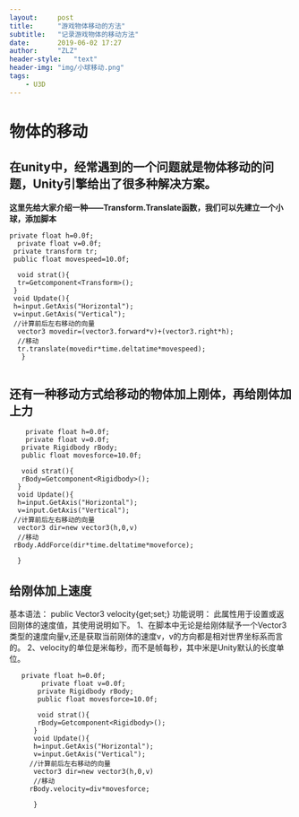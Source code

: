 ```yaml
---
layout:     post
title:      "游戏物体移动的方法"
subtitle:   "记录游戏物体的移动方法"
date:       2019-06-02 17:27
author:     "ZLZ"
header-style:   "text"
header-img: "img/小球移动.png"
tags:
    - U3D
---
```

# 物体的移动

## 在unity中，经常遇到的一个问题就是物体移动的问题，Unity引擎给出了很多种解决方案。 
**这里先给大家介绍一种——Transform.Translate函数，我们可以先建立一个小球，添加脚本**
  

```
private float h=0.0f;
  private float v=0.0f;
 private transform tr;
 public float movespeed=10.0f;

  void strat(){
  tr=Getcomponent<Transform>();
 }
 void Update(){
 h=input.GetAxis("Horizontal");
 v=input.GetAxis("Vertical");
 //计算前后左右移动的向量
  vector3 movedir=(vector3.forward*v)+(vector3.right*h);
  //移动
  tr.translate(movedir*time.deltatime*movespeed);
   }


```

## 还有一种移动方式给移动的物体加上刚体，再给刚体加上力
        private float h=0.0f;
        private float v=0.0f;
       private Rigidbody rBody;
       public float movesforce=10.0f;
      
       void strat(){
       rBody=Getcomponent<Rigidbody>();
      }
      void Update(){
      h=input.GetAxis("Horizontal");
      v=input.GetAxis("Vertical");
     //计算前后左右移动的向量
      vector3 dir=new vector3(h,0,v)
      //移动
     rBody.AddForce(dir*time.deltatime*moveforce);
   
      }
   ## 给刚体加上速度
   基本语法： public Vector3 velocity{get;set;}
  功能说明： 此属性用于设置或返回刚体的速度值，其使用说明如下。
    1、在脚本中无论是给刚体赋予一个Vector3类型的速度向量v,还是获取当前刚体的速度v，v的方向都是相对世界坐标系而言的。
    2、velocity的单位是米每秒，而不是帧每秒，其中米是Unity默认的长度单位。
```
   private float h=0.0f;
        private float v=0.0f;
       private Rigidbody rBody;
       public float movesforce=10.0f;
      
       void strat(){
       rBody=Getcomponent<Rigidbody>();
      }
      void Update(){
      h=input.GetAxis("Horizontal");
      v=input.GetAxis("Vertical");
     //计算前后左右移动的向量
      vector3 dir=new vector3(h,0,v)
      //移动
     rBody.velocity=div*movesforce;
   
      }
 
 

```

 
  
